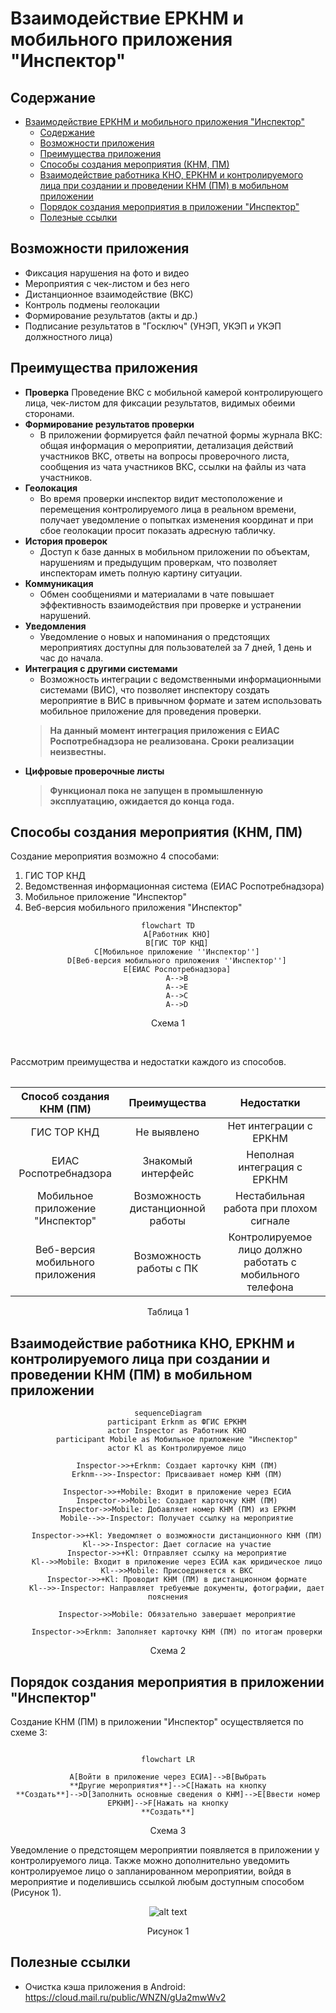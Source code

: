 # Взаимодействие ЕРКНМ и мобильного приложения "Инспектор"

## Содержание


<!-- @import "[TOC]" {cmd="toc" depthFrom=1 depthTo=6 orderedList=false} -->

<!-- code_chunk_output -->

- [Взаимодействие ЕРКНМ и мобильного приложения "Инспектор"](#взаимодействие-еркнм-и-мобильного-приложения-инспектор)
  - [Содержание](#содержание)
  - [Возможности приложения](#возможности-приложения)
  - [Преимущества приложения](#преимущества-приложения)
  - [Способы создания мероприятия (КНМ, ПМ)](#способы-создания-мероприятия-кнм-пм)
  - [Взаимодействие работника КНО, ЕРКНМ и контролируемого лица при создании и проведении КНМ (ПМ) в мобильном приложении](#взаимодействие-работника-кно-еркнм-и-контролируемого-лица-при-создании-и-проведении-кнм-пм-в-мобильном-приложении)
  - [Порядок создания мероприятия в приложении "Инспектор"](#порядок-создания-мероприятия-в-приложении-инспектор)
  - [Полезные ссылки](#полезные-ссылки)

<!-- /code_chunk_output -->



<!-- pagebreak -->

## Возможности приложения

- Фиксация нарушения на фото и видео
- Мероприятия с чек-листом и без него
- Дистанционное взаимодействие (ВКС)
- Контроль подмены геолокации
- Формирование результатов (акты и др.)
- Подписание результатов в "Госключ" (УНЭП, УКЭП и УКЭП должностного лица)

<!-- pagebreak -->

## Преимущества приложения

- **Проверка**
    Проведение ВКС с мобильной камерой контролирующего лица, чек-листом для фиксации результатов, видимых обеими сторонами.
- **Формирование результатов проверки**
    - В приложении формируется файл печатной формы журнала ВКС: общая информация о мероприятии, детализация действий участников ВКС, ответы на вопросы проверочного листа, сообщения из чата участников ВКС, ссылки на файлы из чата участников.
- **Геолокация**
    - Во время проверки инспектор видит местоположение и перемещения контролируемого лица в реальном времени, получает уведомление о попытках изменения координат и при сбое геолокации просит показать адресную табличку.
- **История проверок**
    - Доступ к базе данных в мобильном приложении по объектам, нарушениям и предыдущим проверкам, что позволяет инспекторам иметь полную картину ситуации.
- **Коммуникация**
    - Обмен сообщениями и материалами в чате повышает эффективность взаимодействия при проверке и устранении нарушений.
- **Уведомления**
    - Уведомление о новых и напоминания о предстоящих мероприятиях доступны для пользователей за 7 дней, 1 день и час до начала.
- **Интеграция с другими системами**
    - Возможность интеграции с ведомственными информационными системами (ВИС), что позволяет инспектору создать мероприятие в ВИС в привычном формате и затем использовать мобильное приложение для проведения проверки.
    > <i style="color: red;" class="fa fa-triangle-exclamation"></i> **На данный момент интеграция приложения с ЕИАС Роспотребнадзора не реализована. Сроки реализации неизвестны.**
- **Цифровые проверочные листы**
    > <i style="color: red;" class="fa fa-triangle-exclamation"></i> **Функционал пока не запущен в промышленную эксплуатацию, ожидается до конца года.**

<!-- pagebreak -->

## Способы создания мероприятия (КНМ, ПМ)

Создание мероприятия возможно 4 способами:
1. ГИС ТОР КНД
2. Ведомственная информационная система (ЕИАС Роспотребнадзора)
3. Мобильное приложение "Инспектор"
4. Веб-версия мобильного приложения "Инспектор"

<div align="center">

```mermaid
flowchart TD
    A[Работник КНО]
    B[ГИС ТОР КНД]
    C[Мобильное приложение ''Инспектор'']
    D[Веб-версия мобильного приложения ''Инспектор'']
    E[ЕИАС Роспотребнадзора]
    A-->B
    A-->E
    A-->C
    A-->D

```
Схема 1

</div><br>

Рассмотрим преимущества и недостатки каждого из способов.

<table align="center">

| Способ создания КНМ (ПМ) | Преимущества         | Недостатки |
| :---:           | :---:                | :---:      |
| ГИС ТОР КНД     | Не выявлено          | Нет интеграции с ЕРКНМ |
| ЕИАС Роспотребнадзора | Знакомый интерфейс   | Неполная интеграция с ЕРКНМ |
| Мобильное приложение "Инспектор" | Возможность дистанционной работы | Нестабильная работа при плохом сигнале |
| Веб-версия мобильного приложения | Возможность работы с ПК | Контролируемое лицо должно работать с мобильного телефона |
</table>

<div align="center">

Таблица 1

</div>

<!-- pagebreak -->

## Взаимодействие работника КНО, ЕРКНМ и контролируемого лица при создании и проведении КНМ (ПМ) в мобильном приложении

<div align="center">

```mermaid
sequenceDiagram
    participant Erknm as ФГИС ЕРКНМ
    actor Inspector as Работник КНО
    participant Mobile as Мобильное приложение "Инспектор"
    actor Kl as Контролируемое лицо
    
    Inspector->>+Erknm: Создает карточку КНМ (ПМ)
    Erknm-->>-Inspector: Присваивает номер КНМ (ПМ)
    
    Inspector->>+Mobile: Входит в приложение через ЕСИА
    Inspector->>Mobile: Создает карточку КНМ (ПМ)
    Inspector->>Mobile: Добавляет номер КНМ (ПМ) из ЕРКНМ
    Mobile-->>-Inspector: Получает ссылку на мероприятие

    Inspector->>+Kl: Уведомляет о возможности дистанционного КНМ (ПМ)
    Kl-->>-Inspector: Дает согласие на участие
    Inspector->>+Kl: Отправляет ссылку на мероприятие
    Kl-->>Mobile: Входит в приложение через ЕСИА как юридическое лицо
    Kl-->>Mobile: Присоединяется к ВКС
    Inspector->>+Kl: Проводит КНМ (ПМ) в дистанционном формате
    Kl-->>-Inspector: Направляет требуемые документы, фотографии, дает пояснения
    
    Inspector->>Mobile: Обязательно завершает мероприятие

    Inspector->>Erknm: Заполняет карточку КНМ (ПМ) по итогам проверки
```
Схема 2
</div>

<!-- pagebreak -->

## Порядок создания мероприятия в приложении "Инспектор"

Создание КНМ (ПМ) в приложении "Инспектор" осуществляется по схеме 3:

<div align="center">

```mermaid

flowchart LR

A[Войти в приложение через ЕСИА]-->B[Выбрать
**Другие мероприятия**]-->C[Нажать на кнопку
**Создать**]-->D[Заполнить основные сведения о КНМ]-->E[Ввести номер
ЕРКНМ]-->F[Нажать на кнопку
**Создать**]

```

Схема 3

</div>

Уведомление о предстоящем мероприятии появляется в приложении у контролируемого лица. Также можно дополнительно уведомить контролируемое лицо о запланированном мероприятии, войдя в мероприятие и поделившись ссылкой любым доступным способом (Рисунок 1).

<div align="center">

![alt text](images/share-knm.png)

Рисунок 1
</div>

<!-- pagebreak -->

## Полезные ссылки

- Очистка кэша приложения в Android: https://cloud.mail.ru/public/WNZN/gUa2mwWv2

<!-- pagebreak -->